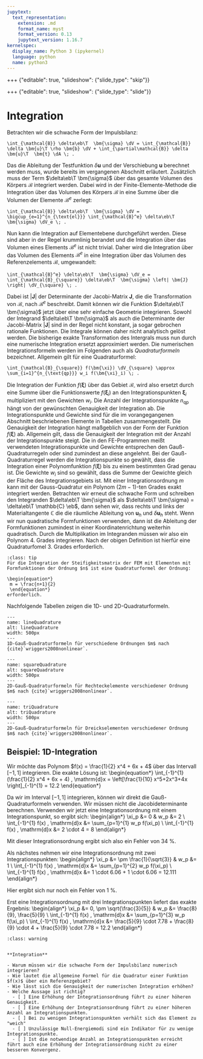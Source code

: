 ```yaml
---
jupytext:
  text_representation:
    extension: .md
    format_name: myst
    format_version: 0.13
    jupytext_version: 1.16.7
kernelspec:
  display_name: Python 3 (ipykernel)
  language: python
  name: python3
---
```


+++ {"editable": true, "slideshow": {"slide_type": "skip"}}


+++ {"editable": true, "slideshow": {"slide_type": "slide"}}

# Integration

Betrachten wir die schwache Form der Impulsbilanz:

```{math}
\int_{\mathcal{B}} \delta\eb\T  \bm{\sigma} \dV = \int_{\mathcal{B}} \delta \bm{u}\T \rho \bm{b} \dV + \int_{\partial\mathcal{B}} \delta \bm{u}\T  \bm{t} \dA \; .
```

Das die Ableitung der Testfunktion $\delta \bm{u}$ und der Verschiebung $\bm{u}$ berechnet werden muss, wurde bereits im vergangenen Abschnitt erläutert. Zusätzlich muss der Term $\delta\eb\T  \bm{\sigma}$ über das gesamte Volumen des Körpers $\mathcal{B}$ integriert werden. Dabei wird in der Finite-Elemente-Methode die Integration über das Volumen des Körpers $\mathcal{B}$ in eine Summe über die Volumen der Elemente $\mathcal{B}^e$ zerlegt:

```{math}
\int_{\mathcal{B}} \delta\eb\T  \bm{\sigma} \dV = \bigcup_{e=1}^{n_{\text{el}}} \int_{\mathcal{B}^e} \delta\eb\T  \bm{\sigma} \dV_e \; .
```

Nun kann die Integration auf Elementebene durchgeführt werden. Diese sind aber in der Regel krummlinig berandet und die Integration über das Volumen eines Elements $\mathcal{B}^e$ ist nicht trivial. Daher wird die Integration über das Volumen des Elements $\mathcal{B}^e$ in eine Integration über das Volumen des Referenzelements $\mathcal{B}_{\square}$ umgewandelt:

```{math}
\int_{\mathcal{B}^e} \delta\eb\T  \bm{\sigma} \dV_e = \int_{\mathcal{B}_{\square}} \delta\eb\T  \bm{\sigma} \left| \bm{J} \right| \dV_{\square} \; .
```

Dabei ist $\left| \bm{J} \right|$ der Determinante der Jacobi-Matrix $\bm{J}$, die die Transformation von $\mathcal{B}_{\square}$ nach $\mathcal{B}^e$ beschreibt. Damit können wir die Funktion $\delta\eb\T  \bm{\sigma}$ jetzt über eine sehr einfache Geometrie integrieren. Sowohl der Integrand $\delta\eb\T  \bm{\sigma}$ als auch die Determinante der Jacobi-Matrix $\left| \bm{J} \right|$ sind in der Regel nicht konstant, ja sogar gebrochen rationale Funktionen. Die Integrale können daher nicht analytisch gelöst werden. Die bisherige exakte Transformation des Intergrals muss nun durch eine numerische Integration ersetzt approximiert werden. Die numerischen Integrationsformeln werden im Folgenden auch als *Quadraturformeln* bezeichnet. Allgemein gilt für eine Quadraturformel:

```{math}
\int_{\mathcal{B}_{\square}} f(\bm{\xi}) \dV_{\square} \approx \sum_{i=1}^{n_{\text{qp}}} w_i f(\bm{\xi}_i) \; .
```

Die Integration der Funktion $f(\bm{\xi})$ über das Gebiet $\mathcal{B}_{\square}$ wird also ersetzt durch eine Summe über die Funktionswerte $f(\bm{\xi}_i)$ an den Integrationspunkten $\bm{\xi}_i$ multipliziert mit den Gewichten $w_i$. Die Anzahl der Integrationspunkte $n_{\text{qp}}$ hängt von der gewünschten Genauigkeit der Integration ab. Die Integrationspunkte und Gewichte sind für die im vorangegangenen Abschnitt beschriebenen Elemente in Tabellen zusammengestellt. Die Genauigkeit der Integration hängt maßgeblich von der Form der Funktion $f(\bm{\xi})$ ab. Allgemein gilt, dass die Genauigkeit der Integration mit der Anzahl der Integrationspunkte steigt. Die in den FE-Programmen meißt verwendeten Integrationspunkte und Gewichte entsprechen den Gauß-Quadraturregeln oder sind zumindest an diese angelehnt. Bei der Gauß-Quadraturregel werden die Integrationspunkte so gewählt, dass die Integration einer Polynomfunktion $f(\bm{\xi})$ bis zu einem bestimmten Grad genau ist. Die Gewichte $w_i$ sind so gewählt, dass die Summe der Gewichte gleich der Fläche des Integrationsgebiets ist. Mit einer Integrationsordnung $m$ kann mit der Gauss-Quadratur ein Polynom $(2m − 1)$-ten Grades exakt integriert werden.
Betrachten wir erneut die schwache Form und schreiben den Integranden $\delta\eb\T  \bm{\sigma}$ als $\delta\eb\T  \bm{\sigma} = \delta\eb\T  \mathbb{C} \eb$, dann sehen wir, dass rechts und links der Materialtangente $\mathbb{C}$ die die räumliche Ableitung von $\bm{u}_h$ und $\delta\bm{u}_h$ steht. Wenn wir nun quadratische Formfunktionen verwenden, dann ist die Ableitung der Formfunktionen zumindest in einer Koordinatenrichtung weiterhin quadratisch. Durch die Multiplikation im Integranden müssen wir also ein Polynom 4. Grades integrieren. Nach der obigen Definition ist hierfür eine Quadraturfomel 3. Grades erforderlich. 

```{admonition} Notwendige Ordnung der Integration
:class: tip
Für die Integration der Steifigkeitsmatrix der FEM mit Elementen mit Formfunktionen der Ordnung $n$ ist eine Quadraturformel der Ordnung:

\begin{equation*}
 m = \frac{n+1}{2} 
 \end{equation*}
erforderlich. 
```

Nachfolgende Tabellen zeigen die 1D- und 2D-Quadraturformeln.

```{figure} images/Wriggers_GQ_01.png
---
name: lineQuadrature
alt: lineQuadrature
width: 500px
---
1D-Gauß-Quadraturformeln für verschiedene Ordnungen $m$ nach {cite}`wriggers2008nonlinear`.
```

```{figure} images/Wriggers_GQ_02.png
---
name: squareQuadrature
alt: squareQuadrature
width: 500px
---
2D-Gauß-Quadraturformeln für Rechteckelemente verschiedener Ordnung $m$ nach {cite}`wriggers2008nonlinear`.
```

```{figure} images/Wriggers_GQ_03.png
---
name: triQuadrature
alt: triQuadrature
width: 500px
---
2D-Gauß-Quadraturformeln für Dreickselementen verschiedener Ordnung $m$ nach {cite}`wriggers2008nonlinear`.
```

## Beispiel: 1D-Integration

Wir möchte das Polynom $f(x) = \frac{1}{2} x^4 + 6x + 4$ über das Intervall $[-1,1]$ integrieren. Die exakte Lösung ist:
\begin{equation*}
\int_{-1}^{1} (\frac{1}{2} x^4 + 6x + 4) \, \mathrm{d}x = \left[\frac{1}{10} x^5+2x^3+4x \right]_{-1}^{1} = 12.2
\end{equation*}

Da wir im Interval $[-1,1]$ integrieren, können wir direkt die Gauß-Quadraturformeln verwenden. Wir müssen nicht die Jacobideterminante berechnen. 
Verwenden wir jetzt eine Integrationsordnung mit einem Integrationspunkt, so ergibt sich:
\begin{align*}
\xi_p &= 0  & w_p &= 2 \\
\int_{-1}^{1} f(x) \, \mathrm{d}x &= \sum_{p=1}^{1} w_p f(\xi_p) \\
\int_{-1}^{1} f(x) \, \mathrm{d}x &= 2 \cdot 4  = 8
\end{align*}

Mit dieser Integrationsordnung ergibt sich also ein Fehler von 34 %. 

Als nächstes nehmen wir eine Integrationsordnung mit zwei Integrationspunkten:
\begin{align*}
\xi_p &= \pm \frac{1}{\sqrt{3}} & w_p &= 1 \\
\int_{-1}^{1} f(x) \, \mathrm{d}x &= \sum_{p=1}^{2} w_p f(\xi_p)  \\
\int_{-1}^{1} f(x) \, \mathrm{d}x &= 1 \cdot 6.06  + 1 \cdot 6.06 = 12.111
\end{align*}

Hier ergibt sich nur noch ein Fehler von 1 %.

Erst eine Integrationsordnung mit drei Integrationspunkten liefert das exakte Ergebnis:
\begin{align*}
\xi_p &= 0, \pm \sqrt{\frac{3}{5}} & w_p &= \frac{8}{9}, \frac{5}{9} \\
\int_{-1}^{1} f(x) \, \mathrm{d}x &= \sum_{p=1}^{3} w_p f(\xi_p) \\
\int_{-1}^{1} f(x) \, \mathrm{d}x &= \frac{5}{9} \cdot 7.78  + \frac{8}{9} \cdot 4 + \frac{5}{9} \cdot 7.78  = 12.2
\end{align*}


```{admonition} Fragen zum Kapitel
:class: warning


**Integration**

- Warum müssen wir die schwache Form der Impulsbilanz numerisch integrieren?
- Wie lautet die allgemeine Formel für die Quadratur einer Funktion $f(x)$ über ein Referenzgebiet?
- Wie lässt sich die Genauigkeit der numerischen Integration erhöhen?
- Welche Aussage ist richtig?
  - [ ] Eine Erhöhung der Integrationsordnung führt zu einer höheren Genauigkeit.
  - [ ] Eine Erhöhung der Integrationsordnung führt zu einer höheren Anzahl an Integrationspunkten.
  - [ ] Bei zu wenigen Integrationspunkten verhält sich das Element zu "weich"
  - [ ] Unzulässige Null-Energiemodi sind ein Indikator für zu wenige Integrationspunkte.
  - [ ] Ist die notwendige Anzahl an Integrationspunkten erreicht führt auch eine Erhöhung der Integrationsordnung nicht zu einer besseren Konvergenz.
```